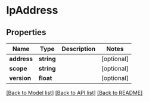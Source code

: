 # IpAddress

## Properties
Name | Type | Description | Notes
------------ | ------------- | ------------- | -------------
**address** | **string** |  | [optional] 
**scope** | **string** |  | [optional] 
**version** | **float** |  | [optional] 

[[Back to Model list]](../../README.md#documentation-for-models) [[Back to API list]](../../README.md#documentation-for-api-endpoints) [[Back to README]](../../README.md)

